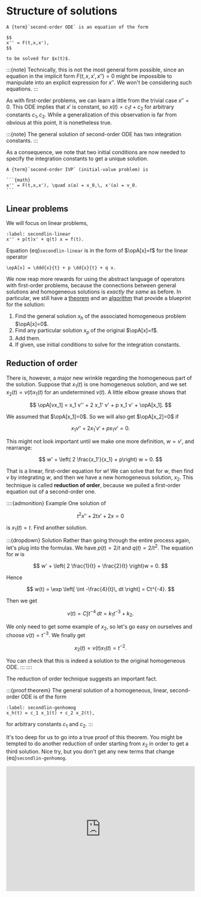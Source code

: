# Structure of solutions

````{proof:definition} Second-order ODE
A {term}`second-order ODE` is an equation of the form

$$
x'' = F(t,x,x'),
$$

to be solved for $x(t)$.
````

:::{note}
Technically, this is not the most general form possible, since an equation in the implicit form $F(t,x,x',x'')=0$ might be impossible to manipulate into an explicit expression for $x''$. We won't be considering such equations.
:::

As with first-order problems, we can learn a little from the trivial case $x''=0$. This ODE implies that $x'$ is constant, so $x(t)=c_1 t + c_2$ for arbitrary constants $c_1,c_2$. While a generalization of this observation is far from obvious at this point, it is nonetheless true.

:::{note}
The general solution of second-order ODE has two integration constants.
:::

As a consequence, we note that two initial conditions are now needed to specify the integration constants to get a unique solution.

````{proof:definition} Second-order IVP
A {term}`second-order IVP` (initial-value problem) is

```{math}
x'' = F(t,x,x'), \quad x(a) = x_0,\, x'(a) = v_0.
```
````

## Linear problems

We will focus on linear problems,

```{math}
:label: secondlin-linear
x'' + p(t)x' + q(t) x = f(t).
```

Equation {eq}`secondlin-linear` is in the form of $\opA[x]=f$ for the linear operator

```{math}
\opA[x] = \ddd{x}{t} + p \dd{x}{t} + q x.
```

We now reap more rewards for using the abstract language of operators with first-order problems, because the connections between general solutions and homogeneous solutions is *exactly the same* as before. In particular, we still have a [theorem](theorem-firstlin-general) and an [algorithm](algorithm-firstlin-solve) that provide a blueprint for the solution:

1. Find the general solution $x_h$ of the associated homogeneous problem $\opA[x]=0$.
2. Find any particular solution $x_p$ of the original $\opA[x]=f$.
3. Add them.
4. If given, use initial conditions to solve for the integration constants.


## Reduction of order

There is, however, a major new wrinkle regarding the homogeneous part of the solution. Suppose that $x_1(t)$ is one homogeneous solution, and we set $x_2(t)=v(t)x_1(t)$ for an undetermined $v(t)$. A little elbow grease shows that 

$$
\opA[vx_1] = x_1 v'' + 2 x_1' v' + p x_1 v' + \opA[x_1].
$$

We assumed that $\opA[x_1]=0$. So we will also get $\opA[x_2]=0$ if

$$
x_1 v'' + 2x_1' v' + p x_1 v' = 0.
$$

This might not look important until we make one more definition, $w=v'$, and rearrange:

$$
w' + \left( 2 \frac{x_1'}{x_1} + p\right) w = 0.
$$

That is a linear, first-order equation for $w$! We can solve that for $w$, then find $v$ by integrating $w$, and then we have a new homogeneous solution, $x_2$. This technique is called **reduction of order**, because we pulled a first-order equation out of a second-order one.

::::{admonition} Example
One solution of 

$$
t^2 x'' + 2t x' + 2x = 0
$$

is $x_1(t)=t$. Find another solution.

:::{dropdown} Solution
Rather than going through the entire process again, let's plug into the formulas. We have $p(t)=2/t$ and $q(t)=2/t^2$. The equation for $w$ is

$$
w' + \left( 2 \frac{1}{t} + \frac{2}{t} \right)w = 0.
$$

Hence

$$
w(t) = \exp \left[ \int -\frac{4}{t}\, dt \right] = Ct^{-4}.
$$

Then we get

$$
v(t) = C\int t^{-4}\, dt = k_1 t^{-3} + k_2.
$$

We only need to get some example of $x_2$, so let's go easy on ourselves and choose $v(t)=t^{-3}$. We finally get

$$
x_2(t) = v(t) x_1(t) = t^{-2}.
$$

You can check that this is indeed a solution to the original homogeneous ODE.
:::
::::

The reduction of order technique suggests an important fact. 

:::{proof:theorem}
The general solution of a homogeneous, linear, second-order ODE is of the form

```{math}
:label: secondlin-genhomog
x_h(t) = c_1 x_1(t) + c_2 x_2(t),
```
for arbitrary constants $c_1$ and $c_2$. 
:::

It's too deep for us to go into a true proof of this theorem. You might be tempted to do another reduction of order starting from $x_2$ in order to get a third solution. Nice try, but you don't get any new terms that change {eq}`secondlin-genhomog`.

<div style="max-width:608px"><div style="position:relative;padding-bottom:66.118421052632%"><iframe id="kaltura_player" src="https://cdnapisec.kaltura.com/p/2358381/sp/235838100/embedIframeJs/uiconf_id/43030021/partner_id/2358381?iframeembed=true&playerId=kaltura_player&entry_id=1_kehj3fgn&flashvars[streamerType]=auto&amp;flashvars[localizationCode]=en&amp;flashvars[leadWithHTML5]=true&amp;flashvars[sideBarContainer.plugin]=true&amp;flashvars[sideBarContainer.position]=left&amp;flashvars[sideBarContainer.clickToClose]=true&amp;flashvars[chapters.plugin]=true&amp;flashvars[chapters.layout]=vertical&amp;flashvars[chapters.thumbnailRotator]=false&amp;flashvars[streamSelector.plugin]=true&amp;flashvars[EmbedPlayer.SpinnerTarget]=videoHolder&amp;flashvars[dualScreen.plugin]=true&amp;flashvars[Kaltura.addCrossoriginToIframe]=true&amp;&wid=1_qyirc924" width="608" height="402" allowfullscreen webkitallowfullscreen mozAllowFullScreen allow="autoplay *; fullscreen *; encrypted-media *" sandbox="allow-forms allow-same-origin allow-scripts allow-top-navigation allow-pointer-lock allow-popups allow-modals allow-orientation-lock allow-popups-to-escape-sandbox allow-presentation allow-top-navigation-by-user-activation" frameborder="0" title="Kaltura Player" style="position:absolute;top:0;left:0;width:100%;height:100%"></iframe></div></div>